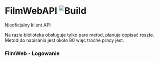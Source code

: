# FilmWebAPI ![Build](https://ci.appveyor.com/api/projects/status/24y761fhe0htos9w?svg=true) 
Nieoficjalny klient API 

Na razie biblioteka obsługuje tylko pare metod, planuje dopisać reszte.
Metod do napisania jest około 80 więc troche pracy jest.

### FilmWeb - Logowanie
